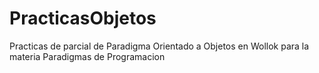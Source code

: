 # PracticasObjetos
Practicas de parcial de Paradigma Orientado a Objetos en Wollok para la materia Paradigmas de Programacion
